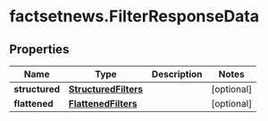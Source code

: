 # factsetnews.FilterResponseData

## Properties

Name | Type | Description | Notes
------------ | ------------- | ------------- | -------------
**structured** | [**StructuredFilters**](StructuredFilters.md) |  | [optional] 
**flattened** | [**FlattenedFilters**](FlattenedFilters.md) |  | [optional] 


